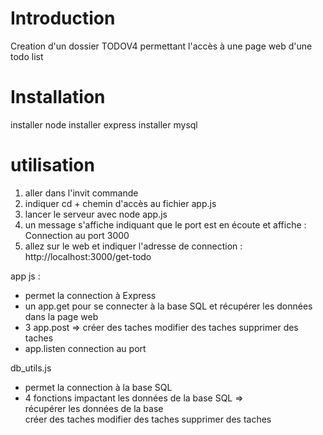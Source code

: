 


# Introduction

Creation d'un dossier TODOV4 permettant l'accès à une page web d'une todo list 


# Installation
installer node
installer
express
installer mysql

# utilisation 
1. aller dans l'invit commande 
2. indiquer cd + chemin d'accès au fichier app.js
3. lancer le serveur avec node app.js
4. un message s'affiche indiquant que le port est en écoute et affiche : Connection au port 3000
5. allez sur le web et indiquer l'adresse de connection : http://localhost:3000/get-todo



app js : 
- permet la connection à Express 
- un app.get pour se connecter à la base SQL et récupérer les données dans la page web
- 3 app.post => 
créer des taches
modifier des taches
supprimer des taches
- app.listen connection au port 

db_utils.js
- permet la connection à la base SQL 
- 4 fonctions impactant les données de la base SQL =>       
récupérer les données de la base    
créer des taches
modifier des taches
supprimer des taches

